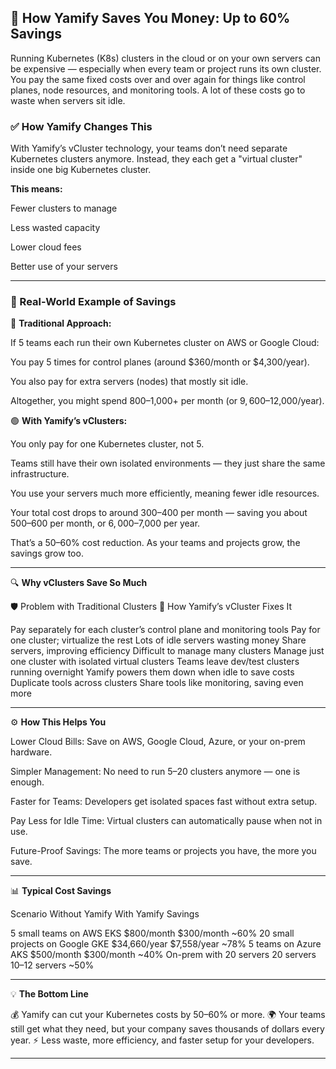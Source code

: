 
## 🌟 How Yamify Saves You Money: Up to 60% Savings

Running Kubernetes (K8s) clusters in the cloud or on your own servers can be expensive — especially when every team or project runs its own cluster. You pay the same fixed costs over and over again for things like control planes, node resources, and monitoring tools. A lot of these costs go to waste when servers sit idle.

### ✅ How Yamify Changes This

With Yamify’s vCluster technology, your teams don’t need separate Kubernetes clusters anymore. Instead, they each get a "virtual cluster" inside one big Kubernetes cluster.

**This means:**

Fewer clusters to manage

Less wasted capacity

Lower cloud fees

Better use of your servers



---

### 💸 Real-World Example of Savings

🔴 **Traditional Approach:**

If 5 teams each run their own Kubernetes cluster on AWS or Google Cloud:

You pay 5 times for control planes (around $360/month or $4,300/year).

You also pay for extra servers (nodes) that mostly sit idle.

Altogether, you might spend $800–$1,000+ per month (or $9,600–$12,000/year).


🟢 **With Yamify’s vClusters:**

You only pay for one Kubernetes cluster, not 5.

Teams still have their own isolated environments — they just share the same infrastructure.

You use your servers much more efficiently, meaning fewer idle resources.

Your total cost drops to around $300–$400 per month — saving you about $500–$600 per month, or $6,000–$7,000 per year.


That’s a 50–60% cost reduction. As your teams and projects grow, the savings grow too.


---

🔍 **Why vClusters Save So Much**

🛡️ Problem with Traditional Clusters	🌟 How Yamify’s vCluster Fixes It

Pay separately for each cluster’s control plane and monitoring tools	Pay for one cluster; virtualize the rest
Lots of idle servers wasting money	Share servers, improving efficiency
Difficult to manage many clusters	Manage just one cluster with isolated virtual clusters
Teams leave dev/test clusters running overnight	Yamify powers them down when idle to save costs
Duplicate tools across clusters	Share tools like monitoring, saving even more



---

⚙️ **How This Helps You**

Lower Cloud Bills: Save on AWS, Google Cloud, Azure, or your on-prem hardware.

Simpler Management: No need to run 5–20 clusters anymore — one is enough.

Faster for Teams: Developers get isolated spaces fast without extra setup.

Pay Less for Idle Time: Virtual clusters can automatically pause when not in use.

Future-Proof Savings: The more teams or projects you have, the more you save.



---

📊 **Typical Cost Savings**

Scenario	Without Yamify	With Yamify	Savings

5 small teams on AWS EKS	$800/month	$300/month	~60%
20 small projects on Google GKE	$34,660/year	$7,558/year	~78%
5 teams on Azure AKS	$500/month	$300/month	~40%
On-prem with 20 servers	20 servers	10–12 servers	~50%



---

💡 **The Bottom Line**

💰 Yamify can cut your Kubernetes costs by 50–60% or more.
🌍 Your teams still get what they need, but your company saves thousands of dollars every year.
⚡ Less waste, more efficiency, and faster setup for your developers.


---


